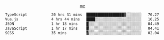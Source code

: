 <p align="center">
  <samp>
    <a href="https://yiwwhl.com">me</a>
  </samp>
</p>

<!--START_SECTION:waka-->

```txt
TypeScript           20 hrs 31 mins  █████████████████▓░░░░░░░   70.27 %
Vue.js               4 hrs 44 mins   ████░░░░░░░░░░░░░░░░░░░░░   16.25 %
JSON                 1 hr 18 mins    █░░░░░░░░░░░░░░░░░░░░░░░░   04.49 %
JavaScript           1 hr 17 mins    █░░░░░░░░░░░░░░░░░░░░░░░░   04.41 %
SCSS                 35 mins         ▓░░░░░░░░░░░░░░░░░░░░░░░░   02.04 %
```

<!--END_SECTION:waka-->